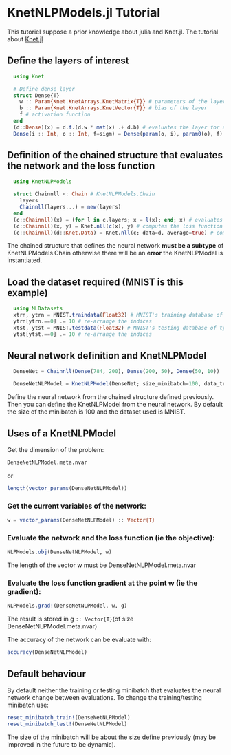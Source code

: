 # KnetNLPModels.jl Tutorial

This tutoriel suppose a prior knowledge about julia and Knet.jl.
The tutorial about [Knet.jl](https://github.com/denizyuret/Knet.jl/tree/master/tutorial)

## Define the layers of interest
```julia
  using Knet

  # Define dense layer
  struct Dense{T}
    w :: Param{Knet.KnetArrays.KnetMatrix{T}} # parameters of the layers
    b :: Param{Knet.KnetArrays.KnetVector{T}} # bias of the layer
    f # activation function
  end
  (d::Dense)(x) = d.f.(d.w * mat(x) .+ d.b) # evaluates the layer for a given input x
  Dense(i :: Int, o :: Int, f=sigm) = Dense(param(o, i), param0(o), f) # define a dense layer whith an input size of i and an output size of o
```

## Definition of the chained structure that evaluates the network and the loss function 
```julia
  using KnetNLPModels

  struct Chainnll <: Chain # KnetNLPModels.Chain
    layers
    Chainnll(layers...) = new(layers)
  end
  (c::Chainnll)(x) = (for l in c.layers; x = l(x); end; x) # evaluates the network for a given input
  (c::Chainnll)(x, y) = Knet.nll(c(x), y) # computes the loss function given the input x and the expected result y
  (c::Chainnll)(d::Knet.Data) = Knet.nll(c; data=d, average=true) # computes the loss function for a minibatch
```

The chained structure that defines the neural network **must be a subtype** of KnetNLPModels.Chain otherwise there will be an **error** the KnetNLPModel is instantiated. 

## Load the dataset required (MNIST is this example)
```julia
  using MLDatasets
  xtrn, ytrn = MNIST.traindata(Float32) # MNIST's training database of type T
  ytrn[ytrn.==0] .= 10 # re-arrange the indices
  xtst, ytst = MNIST.testdata(Float32) # MNIST's testing database of type T
  ytst[ytst.==0] .= 10 # re-arrange the indices
```

## Neural network definition and KnetNLPModel
```julia
  DenseNet = Chainnll(Dense(784, 200), Dense(200, 50), Dense(50, 10)) 

  DenseNetNLPModel = KnetNLPModel(DenseNet; size_minibatch=100, data_train=(xtrn, ytrn), data_test=(xtst, ytst)) # define the KnetNLPModel
```
Define the neural network from the chained structure defined previously.
Then you can define the KnetNLPModel from the neural network.
By default the size of the minibatch is 100 and the dataset used is MNIST.

## Uses of a KnetNLPModel
Get the dimension of the problem:
```julia
DenseNetNLPModel.meta.nvar
```
or 
```julia
length(vector_params(DenseNetNLPModel))
```

### Get the current variables of the network:
```julia
w = vector_params(DenseNetNLPModel) :: Vector{T}
```

### Evaluate the network and the loss function (ie the objective):
```julia
NLPModels.obj(DenseNetNLPModel, w)
```
The length of the vector w must be DenseNetNLPModel.meta.nvar

### Evaluate the loss function gradient at the point w (ie the gradient):
```julia
NLPModels.grad!(DenseNetNLPModel, w, g)
```
The result is stored in g ```:: Vector{T}```(of size DenseNetNLPModel.meta.nvar)

The accuracy of the network can be evaluate with:
```julia
accuracy(DenseNetNLPModel)
```

## Default behaviour
By default neither the training or testing minibatch that evaluates the neural network change between evaluations.
To change the training/testing minibatch use:

```julia
reset_minibatch_train!(DenseNetNLPModel)
reset_minibatch_test!(DenseNetNLPModel)
```
The size of the minibatch will be about the size define previously (may be improved in the future to be dynamic).
